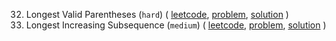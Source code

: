 32. Longest Valid Parentheses (`hard`) (
    [leetcode](https://leetcode.com/problems/longest-valid-parentheses/),
    [problem](problems/longest-valid-parentheses.md),
    [solution](solutions/longest-valid-parentheses.md)
)
300. Longest Increasing Subsequence (`medium`) (
    [leetcode](https://leetcode.com/problems/longest-increasing-subsequence/),
    [problem](problems/longest-increasing-subsequence.md),
    [solution](solutions/longest-increasing-subsequence.md)
)